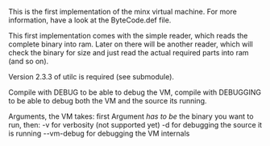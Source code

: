 This is the first implementation of the minx virtual machine.
For more information, have a look at the ByteCode.def file.

This first implementation comes with the simple reader, which reads the complete
binary into ram. Later on there will be another reader, which will check the
binary for size and just read the actual required parts into ram (and so on).

Version 2.3.3 of utilc is required (see submodule).

Compile with DEBUG to be able to debug the VM, compile with DEBUGGING to be able 
to debug both the VM and the source its running.

Arguments, the VM takes:
first Argument _has to be_ the binary you want to run,
then:
	-v for verbosity (not supported yet)
	-d for debugging the source it is running
	--vm-debug for debugging the VM internals
